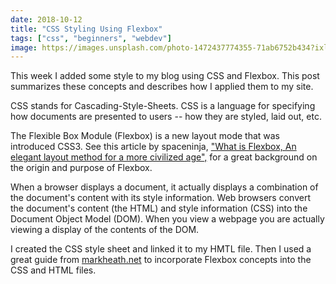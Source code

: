 ```yaml
---
date: 2018-10-12
title: "CSS Styling Using Flexbox"
tags: ["css", "beginners", "webdev"]
image: https://images.unsplash.com/photo-1472437774355-71ab6752b434?ixlib=rb-1.2.1&ixid=eyJhcHBfaWQiOjEyMDd9&auto=format&fit=crop&w=3367&q=80
---
```


This week I added some style to my blog using CSS and Flexbox. This post summarizes these concepts and describes how I applied them to my site.

CSS stands for Cascading-Style-Sheets. CSS is a language for specifying how documents are presented to users -- how they are styled, laid out, etc.

The Flexible Box Module (Flexbox) is a new layout mode that was introduced CSS3. See this article by spaceninja, [<span>"What is Flexbox, An elegant layout method for a more civilized age",</span>](https://spaceninja.com/2015/08/24/what-is-flexbox/) for a great background on the origin and purpose of Flexbox.

When a browser displays a document, it actually displays a combination of the document's content with its style information. Web browsers convert the document's content (the HTML) and style information (CSS) into the Document Object Model (DOM). When you view a webpage you are actually viewing a display of the contents of the DOM.

I created the CSS style sheet and linked it to my HMTL file. Then I used a great guide from [<span>markheath.net</span>](https://markheath.net/post/simple-css-blog-layout-flexbox) to incorporate Flexbox concepts into the CSS and HTML files.
